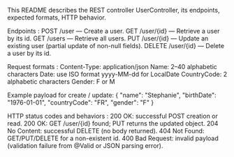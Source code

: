 This README describes the REST controller UserController, its endpoints, expected formats, HTTP behavior.

Endpoints :
    POST /user — Create a user.
    GET /user/{id} — Retrieve a user by its id.
    GET /users — Retrieve all users.
    PUT /user/{id} — Update an existing user (partial update of non-null fields).
    DELETE /user/{id} — Delete a user by its id.
    
Request formats :
    Content-Type: application/json
    Name: 2–40 alphabetic characters
    Date: use ISO format yyyy-MM-dd for LocalDate
    CountryCode: 2 alphabetic characters
    Gender: F or M
    
Example payload for create / update:
{
  "name": "Stephanie",
  "birthDate": "1976-01-01",
  "countryCode": "FR",
  "gender": "F"
}

HTTP status codes and behaviors :
    200 OK: successful POST creation or read.
    200 OK: GET /user/{id} found; PUT returns the updated object.
    204 No Content: successful DELETE (no body returned).
    404 Not Found: GET/PUT/DELETE for a non-existent id.
    400 Bad Request: invalid payload (validation failure from @Valid or JSON parsing error).